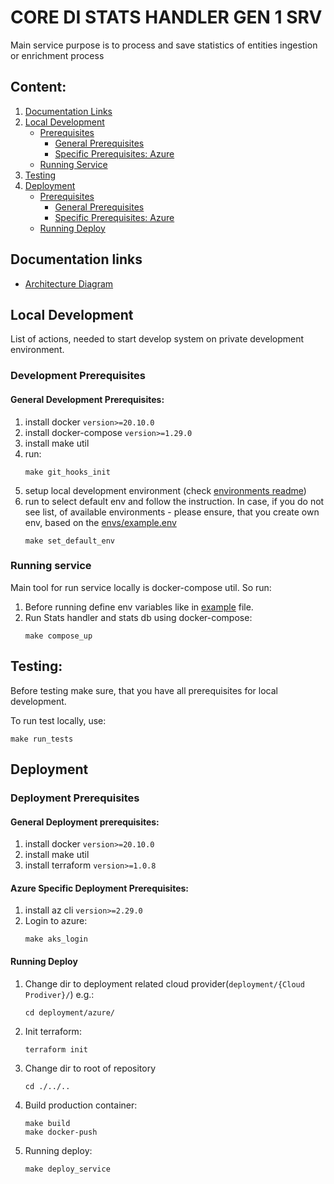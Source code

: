 # CORE DI STATS HANDLER GEN 1 SRV
Main service purpose is to process and save statistics of entities ingestion or enrichment process


## Content:
1. [Documentation Links](#documentation-links)
2. [Local Development](#local-development)
    - [Prerequisites](#development-prerequisites)
        - [General Prerequisites](#general-development-prerequisites)
        - [Specific Prerequisites: Azure](#azure-development-specific-prerequisites)
    - [Running Service](#running-service)
3. [Testing](#testing)
4. [Deployment](#deployment)
    - [Prerequisites](#deployment-prerequisites)
        - [General Prerequisites](#general-deployment-prerequisites)
        - [Specific Prerequisites: Azure](#azure-specific-deployment-prerequisites)
    - [Running Deploy](#running-deploy)


## Documentation links
- [Architecture Diagram](https://pattern-glove-823.notion.site/Architecture-Documentation-736e81ad2d134e8fa586de738dd14ed8)


## Local Development
List of actions, needed to start develop system on private development environment.

### Development Prerequisites

#### General Development Prerequisites:
1. install docker `version>=20.10.0`
2. install docker-compose `version>=1.29.0`
3. install make util
4. run:
   ```shell
   make git_hooks_init
   ```
5. setup local development environment (check [environments readme](envs/readme.md))
6. run to select default env and follow the instruction. In case, if you do not see list,
   of available environments - please ensure, that you create own env, based on the [envs/example.env](envs/example_env.txt)
   ```shell
   make set_default_env
   ```

### Running service
Main tool for run service locally is docker-compose util.
So run:
1. Before running define env variables like in [example](envs/example_env.txt) file.
2. Run Stats handler and stats db using docker-compose:
   ```shell
   make compose_up
   ```


## Testing:
Before testing make sure, that you have all prerequisites for local development.

To run test locally, use:
```shell
make run_tests
```

## Deployment

### Deployment Prerequisites

#### General Deployment prerequisites:
1. install docker `version>=20.10.0`
2. install make util
3. install terraform `version>=1.0.8`

#### Azure Specific Deployment Prerequisites:
1. install az cli `version>=2.29.0`
2. Login to azure:
   ```shell
   make aks_login
   ```

#### Running Deploy
1. Change dir to deployment related cloud provider(`deployment/{Cloud Prodiver}/`) e.g.:
   ```shell
   cd deployment/azure/
   ```
2. Init terraform:
   ```shell
   terraform init
   ```
3. Change dir to root of repository
   ```shell
   cd ./../..
   ```
4. Build production container:
   ```shell
   make build
   make docker-push
   ```
5. Running deploy:
   ```shell
   make deploy_service
   ```